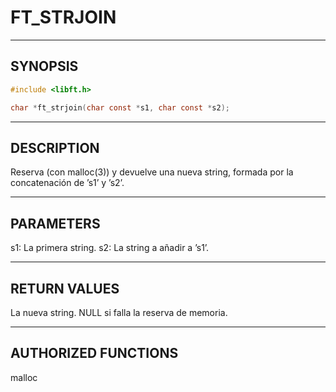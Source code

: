 # FT_STRJOIN

---

## SYNOPSIS

```c
#include <libft.h>

char *ft_strjoin(char const *s1, char const *s2);
```

---

## DESCRIPTION

Reserva (con malloc(3)) y devuelve una nueva string, formada por la concatenación de ’s1’ y ’s2’.

---

## PARAMETERS

s1: La primera string.
s2: La string a añadir a ’s1’.

---

## RETURN VALUES

La nueva string.
NULL si falla la reserva de memoria.

---

## AUTHORIZED FUNCTIONS

malloc
